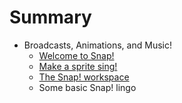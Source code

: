 # Summary

* Broadcasts, Animations, and Music!
   * [Welcome to Snap!](welcome_to_snap.md)
   * [Make a sprite sing!](make_a_sprite_sing.md)
   * [The Snap! workspace](the_snap_workspace.md)
   * Some basic Snap! lingo

